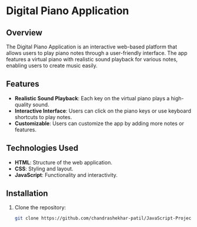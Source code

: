# Digital Piano Application

## Overview
The Digital Piano Application is an interactive web-based platform that allows users to play piano notes through a user-friendly interface. The app features a virtual piano with realistic sound playback for various notes, enabling users to create music easily.

## Features
- **Realistic Sound Playback**: Each key on the virtual piano plays a high-quality sound.
- **Interactive Interface**: Users can click on the piano keys or use keyboard shortcuts to play notes.
- **Customizable**: Users can customize the app by adding more notes or features.

## Technologies Used
- **HTML**: Structure of the web application.
- **CSS**: Styling and layout.
- **JavaScript**: Functionality and interactivity.

## Installation
1. Clone the repository:
   ```bash
   git clone https://github.com/chandrashekhar-patil/JavaScript-Projects/Piano_Beat
